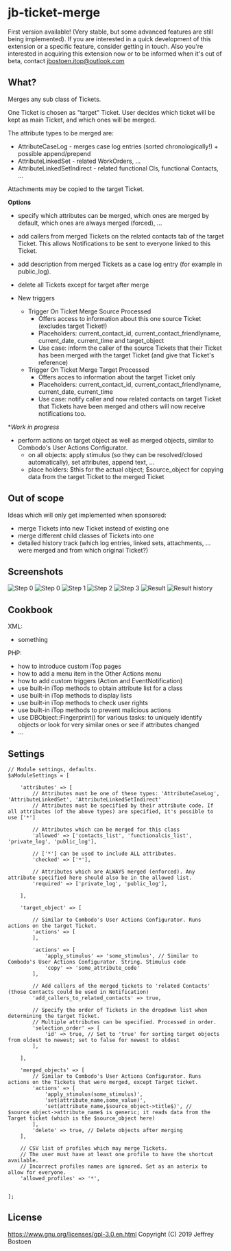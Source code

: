 # jb-ticket-merge

First version available! (Very stable, but some advanced features are still being implemented).
If you are interested in a quick development of this extension or a specific feature, consider getting in touch.
Also you're interested in acquiring this extension now or to be informed when it's out of beta, contact jbostoen.itop@outlook.com

## What?
Merges any sub class of Tickets.

One Ticket is chosen as "target" Ticket. User decides which ticket will be kept as main Ticket, and which ones will be merged.

The attribute types to be merged are:
* AttributeCaseLog - merges case log entries (sorted chronologically!) + possible append/prepend
* AttributeLinkedSet - related WorkOrders, ...
* AttributeLinkedSetIndirect - related functional CIs, functional Contacts, ...

Attachments may be copied to the target Ticket.

**Options**

* specify which attributes can be merged, which ones are merged by default, which ones are always merged (forced), ...

* add callers from merged Tickets on the related contacts tab of the target Ticket. This allows Notifications to be sent to everyone linked to this Ticket.
* add description from merged Tickets as a case log entry (for example in public_log).
* delete all Tickets except for target after merge

* New triggers
  * Trigger On Ticket Merge Source Processed
    * Offers access to information about this one source Ticket (excludes target Ticket!)
    * Placeholders: current_contact_id, current_contact_friendlyname, current_date, current_time and target_object
    * Use case: inform the caller of the source Tickets that their Ticket has been merged with the target Ticket (and give that Ticket's reference)
  * Trigger On Ticket Merge Target Processed
    * Offers acces to information about the target Ticket only
    * Placeholders: current_contact_id, current_contact_friendlyname, current_date, current_time
    * Use case: notify caller and now related contacts on target Ticket that Tickets have been merged and others will now receive notifications too.

**Work in progress*

* perform actions on target object as well as merged objects, similar to Combodo's User Actions Configurator.
  * on all objects: apply stimulus (so they can be resolved/closed automatically), set attributes, append text, ...
  * place holders: $this for the actual object; $source_object for copying data from the target Ticket to the merged Ticket


## Out of scope
Ideas which will only get implemented when sponsored:
* merge Tickets into new Ticket instead of existing one
* merge different child classes of Tickets into one
* detailed history track (which log entries, linked sets, attachments, ... were merged and from which original Ticket?)

## Screenshots
![Step 0](docs/20190815_step_0_ticket1.PNG)
![Step 0](docs/20190815_step_0_ticket2.PNG)
![Step 1](docs/20190815_step_1_list_merge_menu.PNG)
![Step 2](docs/20190815_step_2_confirm_selection.PNG)
![Step 3](docs/20190815_step_3_confirm_attributes_and_target.PNG)
![Result](docs/20190815_result_ticket.PNG)
![Result history](docs/20190815_result_ticket_history.PNG)

## Cookbook

XML:
- something

PHP:
- how to introduce custom iTop pages
- how to add a menu item in the Other Actions menu
- how to add custom triggers (Action and EventNotification)
- use built-in iTop methods to obtain attribute list for a class
- use built-in iTop methods to display lists
- use built-in iTop methods to check user rights
- use built-in iTop methods to prevent malicious actions
- use DBObject::Fingerprint() for various tasks: to uniquely identify objects or look for very similar ones or see if attributes changed
- ...

## Settings

```
// Module settings, defaults.
$aModuleSettings = [

	'attributes' => [
		// Attributes must be one of these types: 'AttributeCaseLog', 'AttributeLinkedSet', 'AttributeLinkedSetIndirect'
		// Attributes must be specified by their attribute code. If all attributes (of the above types) are specified, it's possible to use ['*']
		
		// Attributes which can be merged for this class
		'allowed' => ['contacts_list', 'functionalcis_list', 'private_log', 'public_log'],
		
		// ['*'] can be used to include ALL attributes.
		'checked' => ['*'],
		
		// Attributes which are ALWAYS merged (enforced). Any attribute specified here should also be in the allowed list.
		'required' => ['private_log', 'public_log'],
		
	],
	
	'target_object' => [
	
		// Similar to Combodo's User Actions Configurator. Runs actions on the target Ticket.
		'actions' => [
		],
		
		'actions' => [
			'apply_stimulus' => 'some_stimulus', // Similar to Combodo's User Actions Configurator. String. Stimulus code
			'copy' => 'some_attribute_code'
		],
		
		// Add callers of the merged tickets to 'related Contacts' (those Contacts could be used in Notification)
		'add_callers_to_related_contacts' => true, 
		
		// Specify the order of Tickets in the dropdown list when determining the target Ticket.
		// Multiple attributes can be specified. Processed in order.
		'selection_order' => [
			'id' => true, // Set to 'true' for sorting target objects from oldest to newest; set to false for newest to oldest
		],
		
	],
	
	'merged_objects' => [
		// Similar to Combodo's User Actions Configurator. Runs actions on the Tickets that were merged, except Target ticket.
		'actions' => [
			'apply_stimulus(some_stimulus)',
			'set(attribute_name,some_value)',
			'set(attribute_name,$source_object->title$)', // $source_object->attribute_name$ is generic; it reads data from the Target ticket (which is the $source_object here)
		],
		'delete' => true, // Delete objects after merging
	],
	
	// CSV list of profiles which may merge Tickets.
	// The user must have at least one profile to have the shortcut available. 
	// Incorrect profiles names are ignored. Set as an asterix to allow for everyone.
	'allowed_profiles' => '*', 
		
	
]; 

```

## License
https://www.gnu.org/licenses/gpl-3.0.en.html
Copyright (C) 2019 Jeffrey Bostoen
